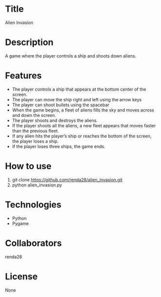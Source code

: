 # Title

Alien Invasion

# Description

A game where the player controls a ship and shoots down aliens.

# Features

- The player controls a ship that appears at
  the bottom center of the screen.
- The player can move the ship
  right and left using the arrow keys
- The player can shoot bullets using the
  spacebar
- When the game begins, a fleet of aliens fills the sky
  and moves across and down the screen.
- The player shoots and
  destroys the aliens.
- If the player shoots all the aliens, a new fleet
  appears that moves faster than the previous fleet.
- If any alien hits the player’s ship or reaches the bottom of the screen, the player
  loses a ship.
- If the player loses three ships, the game ends.

# How to use

1. git clone https://github.com/renda28/alien_invasion.git
2. python alien_invasion.py

# Technologies

- Python
- Pygame

# Collaborators

renda28

# License

None
